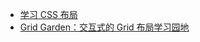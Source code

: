 - [学习 CSS 布局](http://zh.learnlayout.com/)
- [Grid Garden：交互式的 Grid 布局学习园地](http://cssgridgarden.com/)

